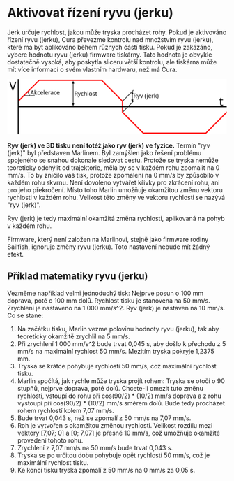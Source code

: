 Aktivovat řízení ryvu (jerku)
====
Jerk určuje rychlost, jakou může tryska procházet rohy. Pokud je aktivováno řízení ryvu (jerku), Cura převezme kontrolu nad množstvím ryvu (jerku), které má být aplikováno během různých částí tisku. Pokud je zakázáno, vybere hodnotu ryvu (jerku) firmware tiskárny. Tato hodnota je obvykle dostatečně vysoká, aby poskytla sliceru větší kontrolu, ale tiskárna může mít více informací o svém vlastním hardwaru, než má Cura.

![Vztah mezi rychlostí, zrychlením a ryvem (jerkem)](../images/velocity_acceleration_jerk_cs.svg)

**Ryv (jerk) ve 3D tisku není totéž jako ryv (jerk) ve fyzice.** Termín "ryv (jerk)" byl představen Marlinem. Byl zamýšlen jako řešení problému spojeného se snahou dokonale sledovat cestu. Protože se tryska nemůže teoreticky odchýlit od trajektorie, měla by se v každém rohu zpomalit na 0 mm/s. To by zničilo váš tisk, protože zpomalení na 0 mm/s by způsobilo v každém rohu skvrnu. Není dovoleno vytvářet křivky pro zkrácení rohu, ani pro jeho překročení. Místo toho Marlin umožňuje okamžitou změnu vektoru rychlosti v každém rohu. Velikost této změny ve vektoru rychlosti se nazývá "ryv (jerk)".

Ryv (jerk) je tedy maximální okamžitá změna rychlosti, aplikovaná na pohyb v každém rohu.

Firmware, který není založen na Marlinovi, stejně jako firmware rodiny Sailfish, ignoruje změny ryvu (jerku). Toto nastavení nebude mít žádný efekt.

Příklad matematiky ryvu (jerku)
----
Vezměme například velmi jednoduchý tisk: Nejprve posun o 100 mm doprava, poté o 100 mm dolů. Rychlost tisku je stanovena na 50 mm/s. Zrychlení je nastaveno na 1 000 mm/s^2. Ryv (jerk) je nastaven na 10 mm/s. Co se stane:
1. Na začátku tisku, Marlin vezme polovinu hodnoty ryvu (jerku), tak aby teoreticky okamžitě zrychlil na 5 mm/s.
2. Při zrychlení 1 000 mm/s^2 bude trvat 0,045 s, aby došlo k přechodu z 5 mm/s na maximální rychlost 50 mm/s. Mezitím tryska pokryje 1,2375 mm.
3. Tryska se krátce pohybuje rychlostí 50 mm/s, což maximální rychlost tisku.
4. Marlin spočítá, jak rychle může tryska projít rohem: Tryska se otočí o 90 stupňů, nejprve doprava, poté dolů. Chcete-li omezit tuto změnu rychlosti, vstoupí do rohu při cos(90/2) * (10/2) mm/s doprava a z rohu vystoupí při cos(90/2) * (10/2) mm/s směrem dolů. Bude tedy procházet rohem rychlostí kolem 7,07 mm/s.
5. Bude trvat 0,043 s, než se zpomalí z 50 mm/s na 7,07 mm/s.
6. Roh je vytvořen s okamžitou změnou rychlosti. Velikost rozdílu mezi vektory [7,07; 0] a [0; 7,07] je přesně 10 mm/s, což umožňuje okamžité provedení tohoto rohu.
7. Zrychlení z 7,07 mm/s na 50 mm/s bude trvat 0,043 s.
8. Tryska se po určitou dobu pohybuje opět rychlostí 50 mm/s, což je maximální rychlost tisku.
9. Ke konci tisku tryska zpomalí z 50 mm/s na 0 mm/s za 0,05 s.